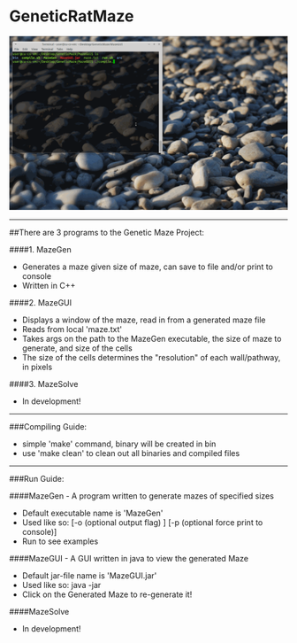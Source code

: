# GeneticRatMaze
<img src="media/MazeGUI.gif" />
<br />
<hr />

##There are 3 programs to the Genetic Maze Project:

####1. MazeGen
* Generates a maze given size of maze, can save to file and/or print to console
* Written in C++

####2. MazeGUI
* Displays a window of the maze, read in from a generated maze file
* Reads from local 'maze.txt'
* Takes args on the path to the MazeGen executable, the size of maze to generate, and size of the cells
* The size of the cells determines the "resolution" of each wall/pathway, in pixels

####3. MazeSolve
* In development!

---

###Compiling Guide:
 * simple 'make' command, binary will be created in bin
 * use 'make clean' to clean out all binaries and compiled files

---

###Run Guide:

####MazeGen - A program written to generate mazes of specified sizes
* Default executable name is 'MazeGen'
* Used like so: <executable> <size of maze> [-o (optional output flag) <output filename>] [-p (optional force print to console)]
* Run <executable> to see examples

####MazeGUI - A GUI written in java to view the generated Maze
* Default jar-file name is 'MazeGUI.jar'
* Used like so: java -jar <jarfile> <GenMaze executable> <Maze Size> <Maze Cell Size>
* Click on the Generated Maze to re-generate it!

####MazeSolve
* In development!


